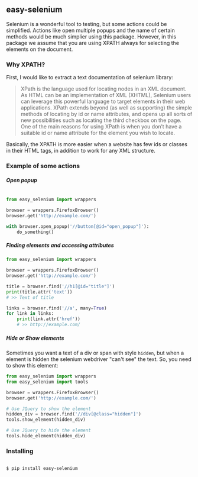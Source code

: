 ## easy-selenium

Selenium is a wonderful tool to testing, but some actions could be simplified.
Actions like open multiple popups and the name of certain methods would be much simplier using this package.
However, in this package we assume that you are using XPATH always for selecting the elements on the document.

### Why XPATH?

First, I would like to extract a text documentation of selenium library:

> XPath is the language used for locating nodes in an XML document. As HTML can be an implementation of XML (XHTML), Selenium users can leverage this powerful language to target elements in their web applications. XPath extends beyond (as well as supporting) the simple methods of locating by id or name attributes, and opens up all sorts of new possibilities such as locating the third checkbox on the page.
> One of the main reasons for using XPath is when you don’t have a suitable id or name attribute for the element you wish to locate. 

Basically, the XPATH is more easier when a website has few ids or classes in their HTML tags, in addition to work for any XML structure.

### Example of some actions

##### Open popup

```python

from easy_selenium import wrappers

browser = wrappers.FirefoxBrowser()
browser.get('http://example.com/')

with browser.open_popup('//button[@id="open_popup"]'):
    do_something()

```

##### Finding elements and accessing attributes

```python
from easy_selenium import wrappers

browser = wrappers.FirefoxBrowser()
browser.get('http://example.com/')

title = browser.find('//h1[@id="title"]')
print(title.attr('text'))
# >> Text of title

links = browser.find('//a', many=True)
for link in links:
    print(link.attr('href'))
    # >> http://example.com/

```

##### Hide or Show elements

Sometimes you want a text of a div or span with style `hidden`, but when a element is hidden the selenium webdriver "can't see" the text. So, you need to show this element:

```python
from easy_selenium import wrappers
from easy_selenium import tools

browser = wrappers.FirefoxBrowser()
browser.get('http://example.com/')

# Use JQuery to show the element
hidden_div = browser.find('//div[@class="hidden"]')
tools.show_element(hidden_div)

# Use JQuery to hide the element
tools.hide_element(hidden_div)

```

### Installing

```bash

$ pip install easy-selenium

```
